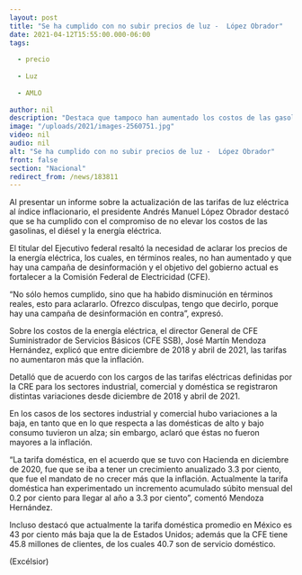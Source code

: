 ```yaml
---
layout: post
title: "Se ha cumplido con no subir precios de luz -  López Obrador"
date: 2021-04-12T15:55:00.000-06:00
tags:
  
  - precio
  
  - Luz
  
  - AMLO
  
author: nil
description: "Destaca que tampoco han aumentado los costos de las gasolinas y diésel; tarifas de luz eléctrica no incrementaron más que la inflación, destaca director de CFE SSB, Martín Mendoza"
image: "/uploads/2021/images-2560751.jpg"
video: nil
audio: nil
alt: "Se ha cumplido con no subir precios de luz -  López Obrador"
front: false
section: "Nacional"
redirect_from: /news/183811
---
```


Al presentar un informe sobre la actualización de las tarifas de luz eléctrica al índice inflacionario, el presidente Andrés Manuel López Obrador destacó que se ha cumplido con el compromiso de no elevar los costos de las gasolinas, el diésel y la energía eléctrica.

El titular del Ejecutivo federal resaltó la necesidad de aclarar los precios de la energía eléctrica, los cuales, en términos reales, no han aumentado y que hay una campaña de desinformación y el objetivo del gobierno actual es fortalecer a la Comisión Federal de Electricidad (CFE).

“No sólo hemos cumplido, sino que ha habido disminución en términos reales, esto para aclararlo. Ofrezco disculpas, tengo que decirlo, porque hay una campaña de desinformación en contra”, expresó.

Sobre los costos de la energía eléctrica, el director General de CFE Suministrador de Servicios Básicos (CFE SSB), José Martín Mendoza Hernández, explicó que entre diciembre de 2018 y abril de 2021, las tarifas no aumentaron más que la inflación.

Detalló que de acuerdo con los cargos de las tarifas eléctricas definidas por la CRE para los sectores industrial, comercial y doméstica se registraron distintas variaciones desde diciembre de 2018 y abril de 2021.

En los casos de los sectores industrial y comercial hubo variaciones a la baja, en tanto que en lo que respecta a las domésticas de alto y bajo consumo tuvieron un alza; sin embargo, aclaró que éstas no fueron mayores a la inflación.

“La tarifa doméstica, en el acuerdo que se tuvo con Hacienda en diciembre de 2020, fue que se iba a tener un crecimiento anualizado 3.3 por ciento, que fue el mandato de no crecer más que la inflación. Actualmente la tarifa doméstica han experimentado un incremento acumulado súbito mensual del 0.2 por ciento para llegar al año a 3.3 por ciento”, comentó Mendoza Hernández.

Incluso destacó que actualmente la tarifa doméstica promedio en México es 43 por ciento más baja que la de Estados Unidos; además que la CFE tiene 45.8 millones de clientes, de los cuales 40.7 son de servicio doméstico.

(Excélsior)